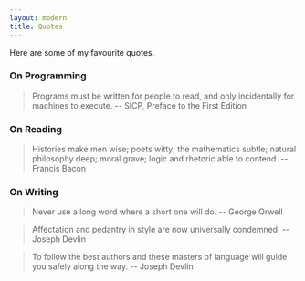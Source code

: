 ```yaml
---
layout: modern
title: Quotes
---
```


Here are some of my favourite quotes.

### On Programming

> Programs must be written for people to read, and only incidentally for machines to execute. -- SICP, Preface to the First Edition

### On Reading

> Histories make men wise; poets witty; the mathematics subtle; natural philosophy deep; moral grave; logic and rhetoric able to contend. -- Francis Bacon

### On Writing

> Never use a long word where a short one will do. -- George Orwell

> Affectation and pedantry in style are now universally condemned. -- Joseph Devlin

> To follow the best authors and these masters of language will guide you safely along the way. -- Joseph Devlin